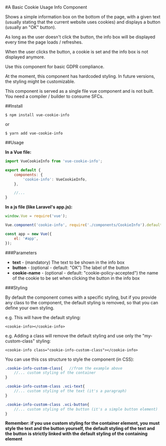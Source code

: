#A Basic Cookie Usage Info Component

Shows a simple information box on the bottom of the page, with a given text (usually stating that the current website uses cookies) and displays a button (usually an "OK" button).

As long as the user doesn't click the button, the info box will be displayed every time the page loads / refreshes.

When the user clicks the button, a cookie is set and the info box is not displayed anymore.

Use this component for basic GDPR compliance.

At the moment, this component has hardcoded styling. In future versions, the styling might be customizable.

This component is served as a single file vue component and is not built. You need a compiler / builder to consume SFCs.

##Install

``$ npm install vue-cookie-info``

or

``$ yarn add vue-cookie-info``

##Usage

**In a Vue file:**

```javascript
import VueCookieInfo from 'vue-cookie-info';

export default {
	components: {
        'cookie-info': VueCookieInfo,
	},

    //...
}
```

**In a js file (like Laravel's app.js):**

```javascript
window.Vue = require('vue');

Vue.component('cookie-info', require('./components/CookieInfo').default);

const app = new Vue({
    el: '#app',
});
```

###Parameters

* **text** - (mandatory) The text to be shown in the info box
* **button** - (optional - default: "OK") The label of the button
* **cookie-name** - (optional - default: "cookie-policy-accepted") the name of the cookie to be set when clicking the button in the info box

###Styling

By default the component comes with a specific styling, but if you provide any class to the component, the default styling is removed, so that you can
define your own styling.

e.g. This will have the default styling:

``<cookie-info></cookie-info>``

e.g. Adding a class will remove the default styling and use only the "my-custom-class" styling:

``<cookie-info class="cookie-info-custom-class"></cookie-info>``

You can use this css structure to style the component (in CSS):

```scss
.cookie-info-custom-class{   //from the example above
    //... custom styling of the container
}

.cookie-info-custom-class .vci-text{
    //... custom styling of the text (it's a paragraph)
}

.cookie-info-custom-class .vci-button{
    //... custom styling of the button (it's a simple button element)
}
```

**Remember: if you use custom styling for the container element, you must style the text and the button yourself, the default styling of the text and the button is strictly linked with the default styling of the containing element**